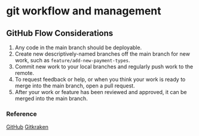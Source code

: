 # git workflow and  management

## GitHub Flow Considerations

  1. Any code in the main branch should be deployable.
  2. Create new descriptively-named branches off the main branch for new work, such as `feature/add-new-payment-types`.
  3. Commit new work to your local branches and regularly push work to the remote.
  4. To request feedback or help, or when you think your work is ready to merge into the main branch, open a pull request.
  5. After your work or feature has been reviewed and approved, it can be merged into the main branch.

### Reference

[GitHub](https://docs.github.com/en/get-started/quickstart/github-flow)
[Gitkraken](https://www.gitkraken.com/learn/git/best-practices/git-branch-strategy)
